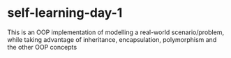 # self-learning-day-1
This is an OOP implementation of modelling a real-world scenario/problem, while taking advantage of inheritance, encapsulation, polymorphism and the other OOP concepts
